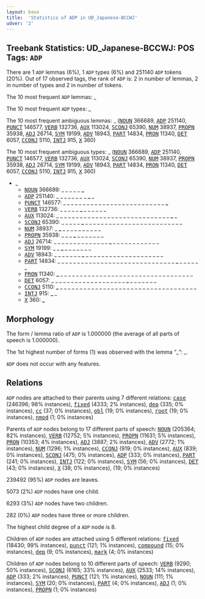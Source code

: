 ```yaml
---
layout: base
title:  'Statistics of ADP in UD_Japanese-BCCWJ'
udver: '2'
---
```


## Treebank Statistics: UD_Japanese-BCCWJ: POS Tags: `ADP`

There are 1 `ADP` lemmas (6%), 1 `ADP` types (6%) and 251140 `ADP` tokens (20%).
Out of 17 observed tags, the rank of `ADP` is: 2 in number of lemmas, 2 in number of types and 2 in number of tokens.

The 10 most frequent `ADP` lemmas: _

The 10 most frequent `ADP` types:  _

The 10 most frequent ambiguous lemmas: _ (<tt><a href="ja_bccwj-pos-NOUN.html">NOUN</a></tt> 366689, <tt><a href="ja_bccwj-pos-ADP.html">ADP</a></tt> 251140, <tt><a href="ja_bccwj-pos-PUNCT.html">PUNCT</a></tt> 146577, <tt><a href="ja_bccwj-pos-VERB.html">VERB</a></tt> 132736, <tt><a href="ja_bccwj-pos-AUX.html">AUX</a></tt> 113024, <tt><a href="ja_bccwj-pos-SCONJ.html">SCONJ</a></tt> 65390, <tt><a href="ja_bccwj-pos-NUM.html">NUM</a></tt> 38937, <tt><a href="ja_bccwj-pos-PROPN.html">PROPN</a></tt> 35938, <tt><a href="ja_bccwj-pos-ADJ.html">ADJ</a></tt> 26714, <tt><a href="ja_bccwj-pos-SYM.html">SYM</a></tt> 19199, <tt><a href="ja_bccwj-pos-ADV.html">ADV</a></tt> 18943, <tt><a href="ja_bccwj-pos-PART.html">PART</a></tt> 14834, <tt><a href="ja_bccwj-pos-PRON.html">PRON</a></tt> 11340, <tt><a href="ja_bccwj-pos-DET.html">DET</a></tt> 6057, <tt><a href="ja_bccwj-pos-CCONJ.html">CCONJ</a></tt> 5110, <tt><a href="ja_bccwj-pos-INTJ.html">INTJ</a></tt> 915, <tt><a href="ja_bccwj-pos-X.html">X</a></tt> 360)

The 10 most frequent ambiguous types:  _ (<tt><a href="ja_bccwj-pos-NOUN.html">NOUN</a></tt> 366689, <tt><a href="ja_bccwj-pos-ADP.html">ADP</a></tt> 251140, <tt><a href="ja_bccwj-pos-PUNCT.html">PUNCT</a></tt> 146577, <tt><a href="ja_bccwj-pos-VERB.html">VERB</a></tt> 132736, <tt><a href="ja_bccwj-pos-AUX.html">AUX</a></tt> 113024, <tt><a href="ja_bccwj-pos-SCONJ.html">SCONJ</a></tt> 65390, <tt><a href="ja_bccwj-pos-NUM.html">NUM</a></tt> 38937, <tt><a href="ja_bccwj-pos-PROPN.html">PROPN</a></tt> 35938, <tt><a href="ja_bccwj-pos-ADJ.html">ADJ</a></tt> 26714, <tt><a href="ja_bccwj-pos-SYM.html">SYM</a></tt> 19199, <tt><a href="ja_bccwj-pos-ADV.html">ADV</a></tt> 18943, <tt><a href="ja_bccwj-pos-PART.html">PART</a></tt> 14834, <tt><a href="ja_bccwj-pos-PRON.html">PRON</a></tt> 11340, <tt><a href="ja_bccwj-pos-DET.html">DET</a></tt> 6057, <tt><a href="ja_bccwj-pos-CCONJ.html">CCONJ</a></tt> 5110, <tt><a href="ja_bccwj-pos-INTJ.html">INTJ</a></tt> 915, <tt><a href="ja_bccwj-pos-X.html">X</a></tt> 360)


* _
  * <tt><a href="ja_bccwj-pos-NOUN.html">NOUN</a></tt> 366689: <b>_</b> _ <b>_</b> <b>_</b> _ _ <b>_</b> <b>_</b> _ <b>_</b> _ <b>_</b>
  * <tt><a href="ja_bccwj-pos-ADP.html">ADP</a></tt> 251140: _ _ _ _ <b>_</b> _ _ _ <b>_</b> _ <b>_</b> _
  * <tt><a href="ja_bccwj-pos-PUNCT.html">PUNCT</a></tt> 146577: _ _ _ _ _ _ _ _ _ _ _ _ _ _ _ _ _ _ _ _ _ _ _ _ _ _ <b>_</b>
  * <tt><a href="ja_bccwj-pos-VERB.html">VERB</a></tt> 132736: _ _ _ _ _ <b>_</b> _ _ _ _ _ _
  * <tt><a href="ja_bccwj-pos-AUX.html">AUX</a></tt> 113024: _ _ _ _ _ _ _ _ _ _ _ _ _ _ _ _ _ _ _ _ _ _ _ _ _ _ _ _ _ <b>_</b> _
  * <tt><a href="ja_bccwj-pos-SCONJ.html">SCONJ</a></tt> 65390: _ _ _ _ _ <b>_</b> _ _ _ _ _ _ _ _ _ _ _ _ _ _ _ _ _ _ _ _ _ _ _ _ _
  * <tt><a href="ja_bccwj-pos-NUM.html">NUM</a></tt> 38937: _ <b>_</b> _ _ _ _ _ _ _ _ _ _
  * <tt><a href="ja_bccwj-pos-PROPN.html">PROPN</a></tt> 35938: _ _ _ <b>_</b> _ _ _ _ _ _ _
  * <tt><a href="ja_bccwj-pos-ADJ.html">ADJ</a></tt> 26714: _ _ _ _ _ _ _ _ _ _ _ _ _ _ <b>_</b> _ _ _ _ _ _ _ _ _ _ _ _
  * <tt><a href="ja_bccwj-pos-SYM.html">SYM</a></tt> 19199: _ _ <b>_</b> _ _ _ _ _ _ _
  * <tt><a href="ja_bccwj-pos-ADV.html">ADV</a></tt> 18943: _ _ _ _ _ _ _ <b>_</b> _ _ _ _ _ _ _ _ _ _ _ _ _ _ _ _ _ _ _ _
  * <tt><a href="ja_bccwj-pos-PART.html">PART</a></tt> 14834: _ _ _ _ _ _ _ _ _ _ _ _ _ _ _ _ _ _ _ _ _ _ _ _ _ _ _ _ _ _ <b>_</b> _ _ _ _ _ _
  * <tt><a href="ja_bccwj-pos-PRON.html">PRON</a></tt> 11340: <b>_</b> _ _ _ _ _ _ _ _ _ _ _ _ _ _ _ _ _ _ _ _ _ _ _ _ _ _ _ _ _ _ _ _ _ _
  * <tt><a href="ja_bccwj-pos-DET.html">DET</a></tt> 6057: _ _ _ _ _ _ _ _ _ _ _ _ _ _ _ _ _ _ _ <b>_</b> _ _ _ _ _ _ _
  * <tt><a href="ja_bccwj-pos-CCONJ.html">CCONJ</a></tt> 5110: <b>_</b> _ _ _ _ _ _ _ _ _ _ _ _ _ _ _ _ _ _ _ _ _ _ _ _ _ _ _ _ _ _ _ _ _ _ _
  * <tt><a href="ja_bccwj-pos-INTJ.html">INTJ</a></tt> 915: <b>_</b> _
  * <tt><a href="ja_bccwj-pos-X.html">X</a></tt> 360: <b>_</b>

## Morphology

The form / lemma ratio of `ADP` is 1.000000 (the average of all parts of speech is 1.000000).

The 1st highest number of forms (1) was observed with the lemma “_”: _.

`ADP` does not occur with any features.


## Relations

`ADP` nodes are attached to their parents using 7 different relations: <tt><a href="ja_bccwj-dep-case.html">case</a></tt> (246396; 98% instances), <tt><a href="ja_bccwj-dep-fixed.html">fixed</a></tt> (4333; 2% instances), <tt><a href="ja_bccwj-dep-dep.html">dep</a></tt> (335; 0% instances), <tt><a href="ja_bccwj-dep-cc.html">cc</a></tt> (37; 0% instances), <tt><a href="ja_bccwj-dep-obl.html">obl</a></tt> (19; 0% instances), <tt><a href="ja_bccwj-dep-root.html">root</a></tt> (19; 0% instances), <tt><a href="ja_bccwj-dep-nmod.html">nmod</a></tt> (1; 0% instances)

Parents of `ADP` nodes belong to 17 different parts of speech: <tt><a href="ja_bccwj-pos-NOUN.html">NOUN</a></tt> (205364; 82% instances), <tt><a href="ja_bccwj-pos-VERB.html">VERB</a></tt> (12752; 5% instances), <tt><a href="ja_bccwj-pos-PROPN.html">PROPN</a></tt> (11631; 5% instances), <tt><a href="ja_bccwj-pos-PRON.html">PRON</a></tt> (10353; 4% instances), <tt><a href="ja_bccwj-pos-ADJ.html">ADJ</a></tt> (3887; 2% instances), <tt><a href="ja_bccwj-pos-ADV.html">ADV</a></tt> (2772; 1% instances), <tt><a href="ja_bccwj-pos-NUM.html">NUM</a></tt> (1296; 1% instances), <tt><a href="ja_bccwj-pos-CCONJ.html">CCONJ</a></tt> (919; 0% instances), <tt><a href="ja_bccwj-pos-AUX.html">AUX</a></tt> (839; 0% instances), <tt><a href="ja_bccwj-pos-SCONJ.html">SCONJ</a></tt> (475; 0% instances), <tt><a href="ja_bccwj-pos-ADP.html">ADP</a></tt> (333; 0% instances), <tt><a href="ja_bccwj-pos-PART.html">PART</a></tt> (241; 0% instances), <tt><a href="ja_bccwj-pos-INTJ.html">INTJ</a></tt> (122; 0% instances), <tt><a href="ja_bccwj-pos-SYM.html">SYM</a></tt> (56; 0% instances), <tt><a href="ja_bccwj-pos-DET.html">DET</a></tt> (43; 0% instances), <tt><a href="ja_bccwj-pos-X.html">X</a></tt> (38; 0% instances),  (19; 0% instances)

239492 (95%) `ADP` nodes are leaves.

5073 (2%) `ADP` nodes have one child.

6293 (3%) `ADP` nodes have two children.

282 (0%) `ADP` nodes have three or more children.

The highest child degree of a `ADP` node is 8.

Children of `ADP` nodes are attached using 5 different relations: <tt><a href="ja_bccwj-dep-fixed.html">fixed</a></tt> (18430; 99% instances), <tt><a href="ja_bccwj-dep-punct.html">punct</a></tt> (121; 1% instances), <tt><a href="ja_bccwj-dep-compound.html">compound</a></tt> (15; 0% instances), <tt><a href="ja_bccwj-dep-dep.html">dep</a></tt> (9; 0% instances), <tt><a href="ja_bccwj-dep-mark.html">mark</a></tt> (4; 0% instances)

Children of `ADP` nodes belong to 10 different parts of speech: <tt><a href="ja_bccwj-pos-VERB.html">VERB</a></tt> (9290; 50% instances), <tt><a href="ja_bccwj-pos-SCONJ.html">SCONJ</a></tt> (6165; 33% instances), <tt><a href="ja_bccwj-pos-AUX.html">AUX</a></tt> (2533; 14% instances), <tt><a href="ja_bccwj-pos-ADP.html">ADP</a></tt> (333; 2% instances), <tt><a href="ja_bccwj-pos-PUNCT.html">PUNCT</a></tt> (121; 1% instances), <tt><a href="ja_bccwj-pos-NOUN.html">NOUN</a></tt> (111; 1% instances), <tt><a href="ja_bccwj-pos-SYM.html">SYM</a></tt> (20; 0% instances), <tt><a href="ja_bccwj-pos-PART.html">PART</a></tt> (4; 0% instances), <tt><a href="ja_bccwj-pos-ADJ.html">ADJ</a></tt> (1; 0% instances), <tt><a href="ja_bccwj-pos-PROPN.html">PROPN</a></tt> (1; 0% instances)


